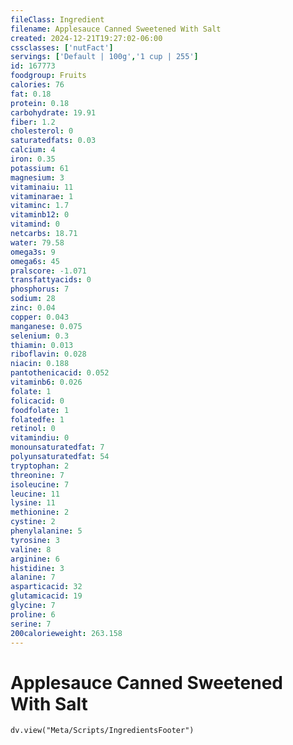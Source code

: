 ```yaml
---
fileClass: Ingredient
filename: Applesauce Canned Sweetened With Salt
created: 2024-12-21T19:27:02-06:00
cssclasses: ['nutFact']
servings: ['Default | 100g','1 cup | 255']
id: 167773
foodgroup: Fruits
calories: 76
fat: 0.18
protein: 0.18
carbohydrate: 19.91
fiber: 1.2
cholesterol: 0
saturatedfats: 0.03
calcium: 4
iron: 0.35
potassium: 61
magnesium: 3
vitaminaiu: 11
vitaminarae: 1
vitaminc: 1.7
vitaminb12: 0
vitamind: 0
netcarbs: 18.71
water: 79.58
omega3s: 9
omega6s: 45
pralscore: -1.071
transfattyacids: 0
phosphorus: 7
sodium: 28
zinc: 0.04
copper: 0.043
manganese: 0.075
selenium: 0.3
thiamin: 0.013
riboflavin: 0.028
niacin: 0.188
pantothenicacid: 0.052
vitaminb6: 0.026
folate: 1
folicacid: 0
foodfolate: 1
folatedfe: 1
retinol: 0
vitamindiu: 0
monounsaturatedfat: 7
polyunsaturatedfat: 54
tryptophan: 2
threonine: 7
isoleucine: 7
leucine: 11
lysine: 11
methionine: 2
cystine: 2
phenylalanine: 5
tyrosine: 3
valine: 8
arginine: 6
histidine: 3
alanine: 7
asparticacid: 32
glutamicacid: 19
glycine: 7
proline: 6
serine: 7
200calorieweight: 263.158
---
```


# Applesauce Canned Sweetened With Salt

```dataviewjs
dv.view("Meta/Scripts/IngredientsFooter")
```